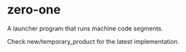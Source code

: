 # zero-one
A launcher program that runs machine code segments.

Check new/temporary_product for the latest implementation.
